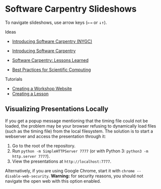 Software Carpentry Slideshows
=============================
To navigate slideshows, use arrow keys
(<kbd>←</kbd><kbd>→</kbd> or <kbd>↓</kbd><kbd>↑</kbd>).

Ideas

*  [Introducing Software Carpentry (NYGC)](http://JenniferShelton.github.io/slideshows/nygc-introducing-software-carpentry/index.html)

*  [Introducing Software Carpentry](http://swcarpentry.github.io/slideshows/introducing-software-carpentry/index.html)
*  [Software Carpentry: Lessons Learned](http://swcarpentry.github.io/slideshows/lessons-learned/index.html)
*  [Best Practices for Scientific Computing](http://swcarpentry.github.io/slideshows/best-practices/index.html)

Tutorials

*  [Creating a Workshop Website](http://swcarpentry.github.io/slideshows/creating-website/index.html)
*  [Creating a Lesson](http://swcarpentry.github.io/slideshows/creating-lesson/index.html)


Visualizing Presentations Locally
---------------------------------

If you get a popup message mentioning that the timing file could not be loaded,
the problem may be your browser refusing to dynamically load files
(such as the timing file)
from the local filesystem.
The solution is to start a webserver and access the presentation through it:

1.  Go to the root of the repository.
2.  Run `python -m SimpleHTTPServer 7777` (or with Python 3: `python3 -m http.server 7777`).
3.  View the presentations at `http://localhost:7777`.

Alternatively, if you are using Google Chrome, start it with `chrome --disable-web-security`.
**Warning:** for security reasons, you should not navigate the open web with this option enabled.
